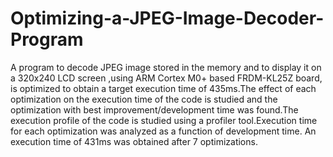# Optimizing-a-JPEG-Image-Decoder-Program

A program to decode JPEG image stored in the memory and to display it on a 320x240 LCD screen ,using ARM Cortex M0+ based FRDM-KL25Z board, is optimized to obtain a target execution time of 435ms.The effect of each optimization on the execution time of the code is studied and the optimization with best improvement/development time was found.The execution profile of the code is studied using a profiler tool.Execution time for each optimization was analyzed as a function of development time. An execution time of 431ms was obtained after 7 optimizations. 
